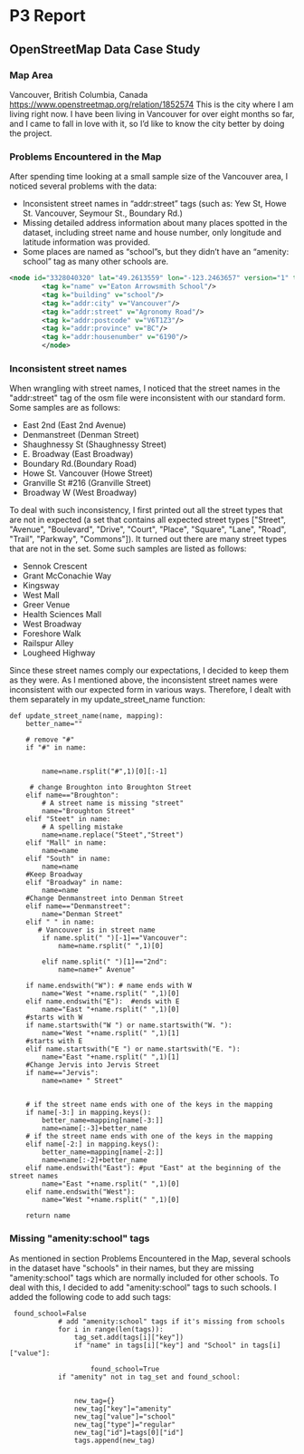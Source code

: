 # P3 Report

## OpenStreetMap Data Case Study


### Map Area
Vancouver, British Columbia, Canada
https://www.openstreetmap.org/relation/1852574
This is the city where I am living right now. I have been living in Vancouver for over eight months so far, and I came to fall in love with it, so I’d like to know the city better by doing the project.


### Problems Encountered in the Map

After spending time looking at a small sample size of the Vancouver area, I noticed several problems with the data:
- Inconsistent street names in “addr:street” tags (such as: Yew St, Howe St. Vancouver, Seymour St., Boundary Rd.)
- Missing detailed address information about many places spotted in the dataset,  including street name and house number, only longitude and latitude information was provided.
- Some places are named as “school”s, but they didn’t have an “amenity: school” tag as many other schools are. 

```XML
<node id="3328040320" lat="49.2613559" lon="-123.2463657" version="1" timestamp="2015-02-03T07:33:28Z" changeset="28583278" uid="503905" user="eone">
		<tag k="name" v="Eaton Arrowsmith School"/>
		<tag k="building" v="school"/>
		<tag k="addr:city" v="Vancouver"/>
		<tag k="addr:street" v="Agronomy Road"/>
		<tag k="addr:postcode" v="V6T1Z3"/>
		<tag k="addr:province" v="BC"/>
		<tag k="addr:housenumber" v="6190"/>
		</node>
```

### Inconsistent street names
When wrangling with street names, I noticed that the street names in the "addr:street" tag of the osm file were inconsistent with our standard form.
Some samples are as follows:
- East 2nd (East 2nd Avenue)
- Denmanstreet (Denman Street)
- Shaughnessy St (Shaughnessy Street)
- E. Broadway (East Broadway)
- Boundary Rd.(Boundary Road)
- Howe St. Vancouver (Howe Street)
- Granville St #216 (Granville Street)
- Broadway W (West Broadway)

To deal with such inconsistency, I first printed out all the street types that are not in expected (a set that contains all expected street types ["Street", "Avenue", "Boulevard", "Drive", "Court", "Place", "Square", "Lane", "Road", "Trail", "Parkway", "Commons"]). It turned out there are many street types that are not in the set. Some such samples are listed as follows:
- Sennok Crescent
- Grant McConachie Way
- Kingsway
- West Mall
- Greer Venue
- Health Sciences Mall
- West Broadway
- Foreshore Walk
- Railspur Alley
- Lougheed Highway

Since these street names comply our expectations, I decided to keep them as they were. As I mentioned above, the inconsistent street names were inconsistent with our expected form in various ways. Therefore, I dealt with them separately in my update_street_name function:

```
def update_street_name(name, mapping):
    better_name=""
    
    # remove "#"
    if "#" in name:
        
        
        name=name.rsplit("#",1)[0][:-1]
	
     # change Broughton into Broughton Street   
    elif name=="Broughton":
        # A street name is missing "street"
        name="Broughton Street"
    elif "Steet" in name:
        # A spelling mistake
        name=name.replace("Steet","Street")
    elif "Mall" in name:
        name=name
    elif "South" in name:
        name=name
	#Keep Broadway
    elif "Broadway" in name:
        name=name
	#Change Denmanstreet into Denman Street
    elif name=="Denmanstreet":
        name="Denman Street"
    elif " " in name:
       # Vancouver is in street name
        if name.split(" ")[-1]=="Vancouver":
            name=name.rsplit(" ",1)[0]
            
        elif name.split(" ")[1]=="2nd":
            name=name+" Avenue"
     	    
    if name.endswith("W"): # name ends with W
        name="West "+name.rsplit(" ",1)[0]
    elif name.endswith("E"):  #ends with E
        name="East "+name.rsplit(" ",1)[0]
	#starts with W
    if name.startswith("W ") or name.startswith("W. "):
        name="West "+name.rsplit(" ",1)[1]
	#starts with E
    elif name.startswith("E ") or name.startswith("E. "):
        name="East "+name.rsplit(" ",1)[1]
	#Change Jervis into Jervis Street
    if name=="Jervis":
        name=name+ " Street"
	
	
    # if the street name ends with one of the keys in the mapping
    if name[-3:] in mapping.keys(): 
        better_name=mapping[name[-3:]]
        name=name[:-3]+better_name
    # if the street name ends with one of the keys in the mapping
    elif name[-2:] in mapping.keys():
        better_name=mapping[name[-2:]]
        name=name[:-2]+better_name
    elif name.endswith("East"): #put "East" at the beginning of the street names
        name="East "+name.rsplit(" ",1)[0] 
    elif name.endswith("West"):
        name="West "+name.rsplit(" ",1)[0]

    return name

```

### Missing "amenity:school" tags

As mentioned in section Problems Encountered in the Map, several schools in the dataset have "schools" in their names, but they are missing "amenity:school" tags which are normally included for other schools. To deal with this, I decided to add "amenity:school" tags to such schools. I added the following code to add such tags:

```
 found_school=False
            # add "amenity:school" tags if it's missing from schools
            for i in range(len(tags)):
                tag_set.add(tags[i]["key"])
                if "name" in tags[i]["key"] and "School" in tags[i]["value"]:
                            
                    found_school=True
            if "amenity" not in tag_set and found_school:
                
                        
                new_tag={}
                new_tag["key"]="amenity"
                new_tag["value"]="school"
                new_tag["type"]="regular"
                new_tag["id"]=tags[0]["id"]
                tags.append(new_tag)
		
```

